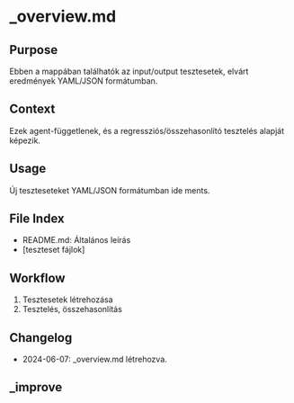 # _overview.md

## Purpose
Ebben a mappában találhatók az input/output tesztesetek, elvárt eredmények YAML/JSON formátumban.

## Context
Ezek agent-függetlenek, és a regressziós/összehasonlító tesztelés alapját képezik.

## Usage
Új teszteseteket YAML/JSON formátumban ide ments.

## File Index
- README.md: Általános leírás
- [teszteset fájlok]

## Workflow
1. Tesztesetek létrehozása
2. Tesztelés, összehasonlítás

## Changelog
- 2024-06-07: _overview.md létrehozva.

## _improve 